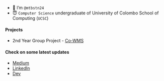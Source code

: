 - 👋 I’m `@mtbstn24` 
- 😇 `Computer Science` undergraduate of University of Colombo School of Computing (`UCSC`)

#### Projects
- 2nd Year Group Project - [Co-WMS](https://github.com/CS41-UCSC/FINAL.git)

#### Check on some latest updates
- [Medium](https://medium.com/@marita.thushari)
- [LinkedIn](https://www.linkedin.com/in/marita-thushari-88ab331a4/)
- [Dev](https://dev.to/mtbstn24)
